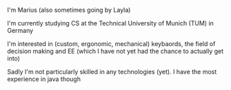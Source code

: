 I'm Marius (also sometimes going by Layla)

I'm currently studying CS at the Technical University of Munich (TUM) in Germany

I'm interested in (custom, ergonomic, mechanical) keybaords, the field of decision making and EE (which I have not yet had the chance to actually get into)

Sadly I'm not particularly skilled in any technologies (yet). I have the most experience in java though
